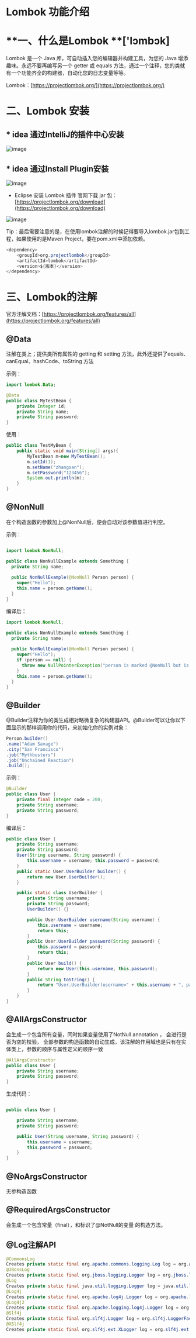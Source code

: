 # Lombok 功能介绍
# **一、什么是Lombok **\['lɔmbɔk\]
Lombok 是一个 Java 库，可自动插入您的编辑器并构建工具，为您的 Java 增添趣味。永远不要再编写另一个 getter 或 equals 方法，通过一个注释，您的类就有一个功能齐全的构建器，自动化您的日志变量等等。

Lombok：[https://projectlombok.org/](https://projectlombok.org/)

# **二、Lombok 安装**
## * idea 通过IntelliJ的插件中心安装
![image](images/T7p6Wo73FoUqTafTzoLa5lWgrQXH07R--9Imx57JPmo.webp)

## * idea 通过Install Plugin安装
![image](images/5o_ADQwAN5DAlzP8ggLYMN3nhPfcNy32aYVY0VnNoxw.webp)

* Eclipse 安装 Lombok 插件
官网下载 jar 包：[https://projectlombok.org/download](https://projectlombok.org/download)

![image](images/3n9x2UU93hwU4B2WC2usy1fE9s689m2zFWX1miDCzz0.webp)

Tip：最后需要注意的是，在使用lombok注解的时候记得要导入lombok.jar包到工程，如果使用的是Maven Project，要在pom.xml中添加依赖。

```java
<dependency>
    <groupId>org.projectlombok</groupId>
    <artifactId>lombok</artifactId>
    <version>${版本}</version>
</dependency>
```
# **三、Lombok的注解**
官方注解文档：[https://projectlombok.org/features/all](https://projectlombok.org/features/all)

## @Data
注解在类上；提供类所有属性的 getting 和 setting 方法，此外还提供了equals、canEqual、hashCode、toString 方法

示例：

```java
import lombok.Data;

@Data
public class MyTestBean {
    private Integer id;
    private String name;
    private String password;
}
```
使用：

```java
public class TestMyBean {
    public static void main(String[] args){
        MyTestBean m=new MyTestBean();
        m.setId(1);
        m.setName("zhangsan");
        m.setPassword("123456");
        System.out.println(m);
    }
}
```
## @NonNull
在个构造函数的参数加上@NonNull后，便会自动对该参数值进行判空。

示例：

```java

import lombok.NonNull;

public class NonNullExample extends Something {
  private String name;
  
  public NonNullExample(@NonNull Person person) {
    super("Hello");
    this.name = person.getName();
  }
}
```
编译后：

```java
import lombok.NonNull;

public class NonNullExample extends Something {
  private String name;
  
  public NonNullExample(@NonNull Person person) {
    super("Hello");
    if (person == null) {
      throw new NullPointerException("person is marked @NonNull but is null");
    }
    this.name = person.getName();
  }
}
```
## @Builder
@Builder注释为你的类生成相对略微复杂的构建器API。@Builder可以让你以下面显示的那样调用你的代码，来初始化你的实例对象：

```java
Person.builder()
.name("Adam Savage")
.city("San Francisco")
.job("Mythbusters")
.job("Unchained Reaction")
.build();
```
示例：

```java
@Builder
public class User {
    private final Integer code = 200;
    private String username;
    private String password;
}
```
编译后：

```java
public class User {
    private String username;
    private String password;
    User(String username, String password) {
        this.username = username; this.password = password;
    }
    public static User.UserBuilder builder() {
        return new User.UserBuilder();
    }

    public static class UserBuilder {
        private String username;
        private String password;
        UserBuilder() {}

        public User.UserBuilder username(String username) {
            this.username = username;
            return this;
        }
        public User.UserBuilder password(String password) {
            this.password = password;
            return this;
        }
        public User build() {
            return new User(this.username, this.password);
        }
        public String toString() {
            return "User.UserBuilder(username=" + this.username + ", password=" + this.password + ")";
        }
    }
}
```
## @AllArgsConstructor
会生成一个包含所有变量，同时如果变量使用了NotNull annotation ， 会进行是否为空的校验， 
全部参数的构造函数的自动生成，该注解的作用域也是只有在实体类上，参数的顺序与属性定义的顺序一致

```java
@AllArgsConstructor
public class User {
    private String username;
    private String password;
}
```
生成代码：

```java

public class User {

    private String username;
    private String password;

    public User(String username, String password) {
        this.username = username;
        this.password = password;
    }
}
```
## @NoArgsConstructor
无参构造函数

## @RequiredArgsConstructor
会生成一个包含常量（final），和标识了@NotNull的变量 的构造方法。

## @Log注解API
```java
@CommonsLog
Creates private static final org.apache.commons.logging.Log log = org.apache.commons.logging.LogFactory.getLog(LogExample.class);
@JBossLog
Creates private static final org.jboss.logging.Logger log = org.jboss.logging.Logger.getLogger(LogExample.class);
@Log
Creates private static final java.util.logging.Logger log = java.util.logging.Logger.getLogger(LogExample.class.getName());
@Log4j
Creates private static final org.apache.log4j.Logger log = org.apache.log4j.Logger.getLogger(LogExample.class);
@Log4j2
Creates private static final org.apache.logging.log4j.Logger log = org.apache.logging.log4j.LogManager.getLogger(LogExample.class);
@Slf4j
Creates private static final org.slf4j.Logger log = org.slf4j.LoggerFactory.getLogger(LogExample.class);
@XSlf4j
Creates private static final org.slf4j.ext.XLogger log = org.slf4j.ext.XLoggerFactory.getXLogger(LogExample.class);
```
